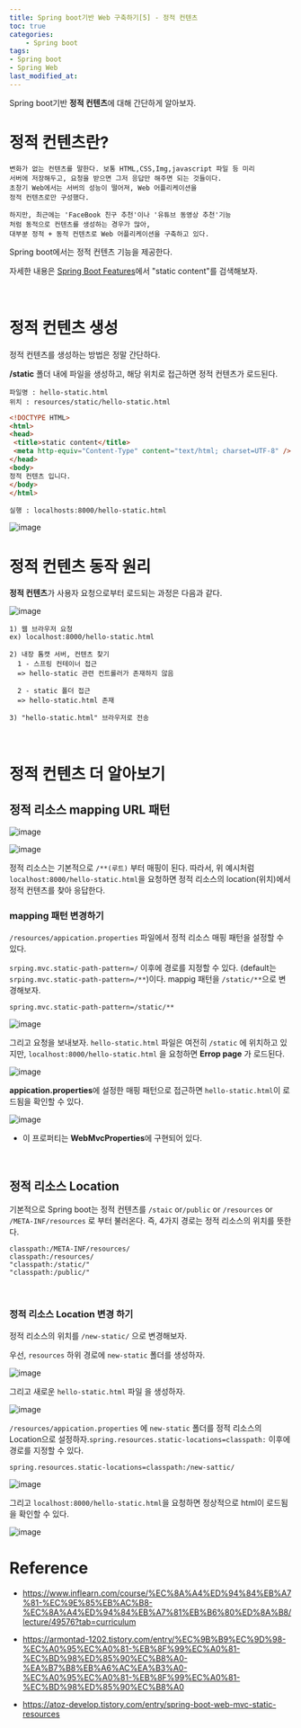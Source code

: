 ```yaml
---
title: Spring boot기반 Web 구축하기[5] - 정적 컨텐츠
toc: true
categories:	
    - Spring boot
tags:
- Spring boot
- Spring Web
last_modified_at:
---
```




Spring boot기반 **정적 컨텐츠**에 대해 간단하게 알아보자.

# 정적 컨텐츠란?

```
변화가 없는 컨텐츠를 말한다. 보통 HTML,CSS,Img,javascript 파일 등 미리
서버에 저장해두고, 요청을 받으면 그저 응답만 해주면 되는 것들이다.
초창기 Web에서는 서버의 성능이 떨어져, Web 어플리케이션을
정적 컨텐츠로만 구성했다.

하지만, 최근에는 'FaceBook 친구 추천'이나 '유튜브 동영상 추천'기능
처럼 동적으로 컨텐츠를 생성하는 경우가 많아,
대부분 정적 + 동적 컨텐츠로 Web 어플리케이션을 구축하고 있다.
```

Spring boot에서는 정적 컨텐츠 기능을 제공한다.

자세한 내용은 [Spring Boot Features](https://docs.spring.io/spring-boot/docs/2.3.1.RELEASE/reference/html/spring-boot-features.html#boot-features-spring-mvc-static-content)에서 "static content"를 검색해보자.

<br/>

# 정적 컨텐츠 생성

정적 컨텐츠를 생성하는 방법은 정말 간단하다.

**/static** 폴더 내에 파일을 생성하고, 해당 위치로 접근하면 정적 컨텐츠가 로드된다.

```
파일명 : hello-static.html
위치 : resources/static/hello-static.html
```

```html
<!DOCTYPE HTML>
<html>
<head>
 <title>static content</title>
 <meta http-equiv="Content-Type" content="text/html; charset=UTF-8" />
</head>
<body>
정적 컨텐츠 입니다.
</body>
</html>
```

```
실행 : localhosts:8000/hello-static.html
```

![image](https://user-images.githubusercontent.com/49560745/103514425-ee593880-4eaf-11eb-92d9-1513505d909f.png)

# 정적 컨텐츠 동작 원리

**정적 컨텐츠**가 사용자 요청으로부터 로드되는 과정은 다음과 같다.

![image](https://user-images.githubusercontent.com/49560745/103514630-5c9dfb00-4eb0-11eb-8f92-98e15afdc9f0.png)

```
1) 웹 브라우저 요청
ex) localhost:8000/hello-static.html

2) 내장 톰캣 서버, 컨텐츠 찾기 
  1 - 스프링 컨테이너 접근
  => hello-static 관련 컨트롤러가 존재하지 않음
  
  2 - static 폴더 접근
  => hello-static.html 존재
  
3) "hello-static.html" 브라우저로 전송
```

<br/>

# 정적 컨텐츠 더 알아보기

## 정적 리소스 mapping URL 패턴

![image](https://user-images.githubusercontent.com/49560745/103527492-ca085680-4ec5-11eb-9574-2e7709e46362.png)



![image](https://user-images.githubusercontent.com/49560745/103526482-56b21500-4ec4-11eb-9daa-0480519d9475.png)



정적 리소스는 기본적으로 `/**(루트)` 부터 매핑이 된다. 따라서, 위 예시처럼 `localhost:8000/hello-static.html`을 요청하면 정적 리소스의 location(위치)에서 정적 컨텐츠를 찾아 응답한다.



### mapping 패턴 변경하기

`/resources/appication.properties` 파일에서 정적 리소스 매핑 패턴을 설정할 수 있다.

`srping.mvc.static-path-pattern=/` 이후에 경로를 지정할 수 있다. (default는 `srping.mvc.static-path-pattern=/**`)이다.  mappig 패턴을 `/static/**`으로 변경해보자.

```
spring.mvc.static-path-pattern=/static/**
```



![image](https://user-images.githubusercontent.com/49560745/103527310-7dbd1680-4ec5-11eb-837e-fea53e950c65.png)





그리고 요청을 보내보자. `hello-static.html` 파일은 여전히 `/static` 에 위치하고 있지만, `localhost:8000/hello-static.html` 을 요청하면 **Errop page** 가 로드된다.

![image](https://user-images.githubusercontent.com/49560745/103527665-0b990180-4ec6-11eb-8037-c0a3cdbdb48d.png)

**appication.properties**에 설정한 매핑 패턴으로 접근하면 `hello-static.html`이 로드됨을 확인할 수 있다.



![image](https://user-images.githubusercontent.com/49560745/103526597-7f3a0f00-4ec4-11eb-8d75-1f149582f135.png)





* 이 프로퍼티는 **WebMvcProperties**에 구현되어 있다.

<br/>

## 정적 리소스 Location

기본적으로 Spring boot는 정적 컨텐츠를 `/staic` or`/public` or `/resources` or `/META-INF/resources` 로 부터 불러온다. 즉,  4가지 경로는 정적 리소스의 위치를 뜻한다.

```
classpath:/META-INF/resources/
classpath:/resources/
"classpath:/static/"
"classpath:/public/"
```

<br/>

### 정적 리소스 Location 변경 하기

정적 리소스의 위치를 `/new-static/` 으로 변경해보자.

우선, `resources` 하위 경로에 `new-static` 폴더를 생성하자. 

![image](https://user-images.githubusercontent.com/49560745/103528941-2d938380-4ec8-11eb-917a-4f59e9b20ad0.png)

그리고 새로운 `hello-static.html` 파일 을 생성하자.

![image](https://user-images.githubusercontent.com/49560745/103529313-caeeb780-4ec8-11eb-8184-bd0cfcd4d7e1.png)

`/resources/appication.properties` 에 `new-static` 폴더를 정적 리소스의 Location으로 설정하자.`spring.resources.static-locations=classpath:` 이후에 경로를 지정할 수 있다.

```
spring.resources.static-locations=classpath:/new-sattic/
```



![image](https://user-images.githubusercontent.com/49560745/103529832-b52dc200-4ec9-11eb-9387-f3986c360963.png)



그리고 `localhost:8000/hello-static.html`을 요청하면 정상적으로 html이 로드됨을 확인할 수 있다.

![image](https://user-images.githubusercontent.com/49560745/103529806-a810d300-4ec9-11eb-9dd7-1d8af4a5bc1f.png)

# Reference

- https://www.inflearn.com/course/%EC%8A%A4%ED%94%84%EB%A7%81-%EC%9E%85%EB%AC%B8-%EC%8A%A4%ED%94%84%EB%A7%81%EB%B6%80%ED%8A%B8/lecture/49576?tab=curriculum

- https://armontad-1202.tistory.com/entry/%EC%9B%B9%EC%9D%98-%EC%A0%95%EC%A0%81-%EB%8F%99%EC%A0%81-%EC%BD%98%ED%85%90%EC%B8%A0-%EA%B7%B8%EB%A6%AC%EA%B3%A0-%EC%A0%95%EC%A0%81-%EB%8F%99%EC%A0%81-%EC%BD%98%ED%85%90%EC%B8%A0
- https://atoz-develop.tistory.com/entry/spring-boot-web-mvc-static-resources